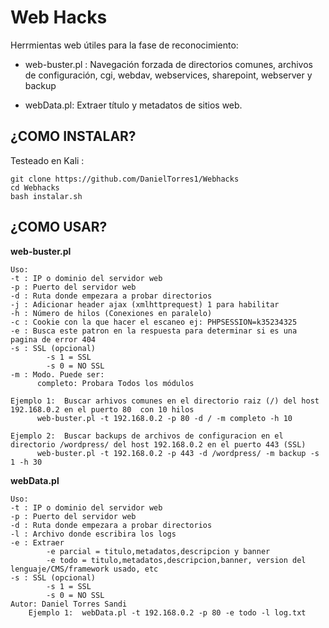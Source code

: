 

# Web Hacks

Herrmientas web útiles para la fase de reconocimiento:

- web-buster.pl : Navegación forzada de directorios comunes, archivos de configuración, cgi, webdav, webservices, sharepoint, webserver y backup
    	  
- webData.pl: Extraer título y metadatos de sitios web.



## ¿COMO INSTALAR?

Testeado en Kali :

    git clone https://github.com/DanielTorres1/Webhacks
    cd Webhacks
    bash instalar.sh


## ¿COMO USAR?
**web-buster.pl**

    Uso:  
    -t : IP o dominio del servidor web 
    -p : Puerto del servidor web 
    -d : Ruta donde empezara a probar directorios 
    -j : Adicionar header ajax (xmlhttprequest) 1 para habilitar 
    -h : Número de hilos (Conexiones en paralelo) 
    -c : Cookie con la que hacer el escaneo ej: PHPSESSION=k35234325 
    -e : Busca este patron en la respuesta para determinar si es una pagina de error 404
    -s : SSL (opcional) 
    		-s 1 = SSL 
    		-s 0 = NO SSL 
    -m : Modo. Puede ser: 
    	  completo: Probara Todos los módulos 
    	      
    Ejemplo 1:  Buscar arhivos comunes en el directorio raiz (/) del host 192.168.0.2 en el puerto 80  con 10 hilos
    	  web-buster.pl -t 192.168.0.2 -p 80 -d / -m completo -h 10 
    
    Ejemplo 2:  Buscar backups de archivos de configuracion en el directorio /wordpress/ del host 192.168.0.2 en el puerto 443 (SSL)  
    	  web-buster.pl -t 192.168.0.2 -p 443 -d /wordpress/ -m backup -s 1 -h 30

**webData.pl**

    Uso:  
    -t : IP o dominio del servidor web 
    -p : Puerto del servidor web 
    -d : Ruta donde empezara a probar directorios 
    -l : Archivo donde escribira los logs 
    -e : Extraer 
    		-e parcial = titulo,metadatos,descripcion y banner 
    		-e todo = titulo,metadatos,descripcion,banner, version del lenguaje/CMS/framework usado, etc
    -s : SSL (opcional) 
    		-s 1 = SSL 
    		-s 0 = NO SSL 
    Autor: Daniel Torres Sandi 
    	Ejemplo 1:  webData.pl -t 192.168.0.2 -p 80 -e todo -l log.txt


